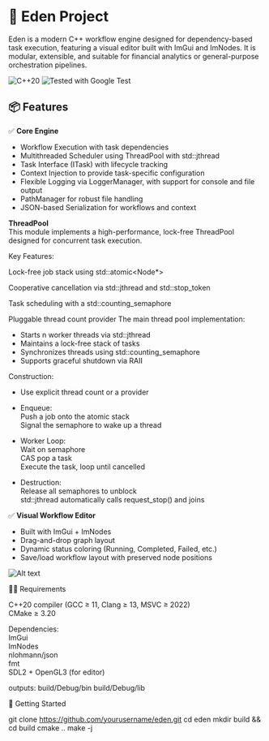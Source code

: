 # 🧪 Eden Project

Eden is a modern C++ workflow engine designed for dependency-based task execution, featuring a visual editor built with ImGui and ImNodes. It is modular, extensible, and suitable for financial analytics or general-purpose orchestration pipelines.

![C++20](https://img.shields.io/badge/C%2B%2B-20-blue.svg)
![Tested with Google Test](https://img.shields.io/badge/tested-Google%20Test-success)


## 📦 Features

✅ **Core Engine**
- Workflow Execution with task dependencies  
- Multithreaded Scheduler using ThreadPool with std::jthread  
- Task Interface (ITask) with lifecycle tracking  
- Context Injection to provide task-specific configuration  
- Flexible Logging via LoggerManager, with support for console and file output  
- PathManager for robust file handling  
- JSON-based Serialization for workflows and context  


**ThreadPool**  
This module implements a high-performance, lock-free ThreadPool designed for concurrent task execution.

Key Features:

Lock-free job stack using std::atomic<Node*>

Cooperative cancellation via std::jthread and std::stop_token

Task scheduling with a std::counting_semaphore

Pluggable thread count provider
The main thread pool implementation:  

- Starts n worker threads via std::jthread  
- Maintains a lock-free stack of tasks  
- Synchronizes threads using std::counting_semaphore  
- Supports graceful shutdown via RAII  

Construction:  

- Use explicit thread count or a provider  

- Enqueue:  
Push a job onto the atomic stack  
Signal the semaphore to wake up a thread  

- Worker Loop:  
Wait on semaphore  
CAS pop a task  
Execute the task, loop until cancelled

- Destruction:  
Release all semaphores to unblock  
std::jthread automatically calls request_stop() and joins  


✅ **Visual Workflow Editor**
- Built with ImGui + ImNodes
- Drag-and-drop graph layout
- Dynamic status coloring (Running, Completed, Failed, etc.)
- Save/load workflow layout with preserved node positions

![Alt text](EdenWorkkflowEditor.png)

🧑‍💻 Requirements

C++20 compiler (GCC ≥ 11, Clang ≥ 13, MSVC ≥ 2022)  
CMake ≥ 3.20  

Dependencies:  
ImGui  
ImNodes  
nlohmann/json  
fmt  
SDL2 + OpenGL3 (for editor)  


outputs:
    build/Debug/bin
    build/Debug/lib


🚀 Getting Started

git clone https://github.com/yourusername/eden.git
cd eden
mkdir build && cd build
cmake ..
make -j
